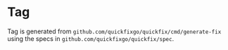 Tag
===

Tag is generated from `github.com/quickfixgo/quickfix/cmd/generate-fix` using the specs in `github.com/quickfixgo/quickfix/spec`.
